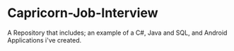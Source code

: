 # Capricorn-Job-Interview
A Repository that includes; an example of a C#, Java and SQL, and Android Applications i've created.
